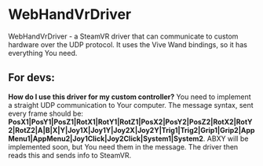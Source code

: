 # WebHandVrDriver

WebHandVrDriver - a SteamVR driver that can communicate to custom hardware over the UDP protocol. It uses the Vive Wand bindings, so it has everything You need.

## For devs:
**How do I use this driver for my custom controller?**
You need to implement a straight UDP communication to Your computer. The message syntax, sent every frame should be: **PosX1|PosY1|PosZ1|RotX1|RotY1|RotZ1|PosX2|PosY2|PosZ2|RotX2|RotY2|RotZ2|A|B|X|Y|Joy1X|Joy1Y|Joy2X|Joy2Y|Trig1|Trig2|Grip1|Grip2|AppMenu1|AppMenu2|Joy1Click|Joy2Click|System1|System2**. ABXY will be implemented soon, but You need them in the message. The driver then reads this and sends info to SteamVR.
